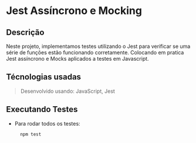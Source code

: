 # Jest Assíncrono e Mocking

## Descrição
Neste projeto, implementamos testes utilizando o Jest para verificar se uma série de funções estão funcionando corretamente. Colocando em pratica Jest assíncrono e Mocks aplicados a testes em Javascript.

## Técnologias usadas

> Desenvolvido usando: JavaScript, Jest

## Executando Testes

* Para rodar todos os testes:

  ```
    npm test
  ```
